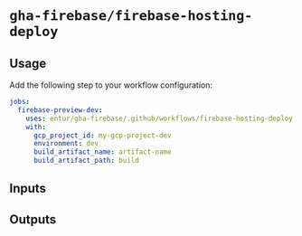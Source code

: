 # `gha-firebase/firebase-hosting-deploy`

## Usage

Add the following step to your workflow configuration:

```yml
jobs:
  firebase-preview-dev:
    uses: entur/gha-firebase/.github/workflows/firebase-hosting-deploy.yml@v1
    with:
      gcp_project_id: my-gcp-project-dev
      environment: dev
      build_artifact_name: artifact-name
      build_artifact_path: build
```

## Inputs

<!-- AUTO-DOC-INPUT:START - Do not remove or modify this section -->

<!-- AUTO-DOC-INPUT:END -->

## Outputs

<!-- AUTO-DOC-OUTPUT:START - Do not remove or modify this section -->

<!-- AUTO-DOC-OUTPUT:END -->
